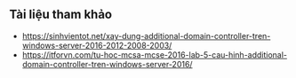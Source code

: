 ## Tài liệu tham khảo
- https://sinhvientot.net/xay-dung-additional-domain-controller-tren-windows-server-2016-2012-2008-2003/
- https://itforvn.com/tu-hoc-mcsa-mcse-2016-lab-5-cau-hinh-additional-domain-controller-tren-windows-server-2016/
